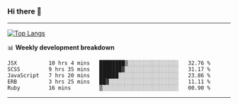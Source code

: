 ### Hi there 👋

-------
[![Top Langs](https://github-readme-stats.vercel.app/api/top-langs/?username=ashish-r)](https://github.com/anuraghazra/github-readme-stats)

📊 **Weekly development breakdown**
<!--START_SECTION:waka-->
```text
JSX          10 hrs 4 mins   ████████▒░░░░░░░░░░░░░░░░   32.76 % 
SCSS         9 hrs 35 mins   ███████▓░░░░░░░░░░░░░░░░░   31.17 % 
JavaScript   7 hrs 20 mins   ██████░░░░░░░░░░░░░░░░░░░   23.86 % 
ERB          3 hrs 25 mins   ██▓░░░░░░░░░░░░░░░░░░░░░░   11.11 % 
Ruby         16 mins         ▒░░░░░░░░░░░░░░░░░░░░░░░░   00.90 % 
```
<!--END_SECTION:waka-->
-------

<!--
**ashish-r/ashish-r** is a ✨ _special_ ✨ repository because its `README.md` (this file) appears on your GitHub profile.

Here are some ideas to get you started:

- 🔭 I’m currently working on ...
- 🌱 I’m currently learning ...
- 👯 I’m looking to collaborate on ...
- 🤔 I’m looking for help with ...
- 💬 Ask me about ...
- 📫 How to reach me: ...
- 😄 Pronouns: ...
- ⚡ Fun fact: ...
-->
